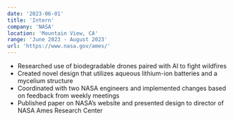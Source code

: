 ```yaml
---
date: '2023-06-01'
title: 'Intern'
company: 'NASA'
location: 'Mountain View, CA'
range: 'June 2023 - August 2023'
url: 'https://www.nasa.gov/ames/'
---
```


- Researched use of biodegradable drones paired with AI to fight wildfires
- Created novel design that utilizes aqueous lithium-ion batteries and a mycelium structure
- Coordinated with two NASA engineers and implemented changes based on feedback from weekly meetings
- Published paper on NASA’s website and presented design to director of NASA Ames Research Center
